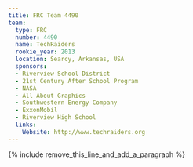 ```yaml
---
title: FRC Team 4490
team:
  type: FRC
  number: 4490
  name: TechRaiders
  rookie_year: 2013
  location: Searcy, Arkansas, USA
  sponsors:
  - Riverview School District
  - 21st Century After School Program
  - NASA
  - All About Graphics
  - Southwestern Energy Company
  - ExxonMobil
  - Riverview High School
  links:
    Website: http://www.techraiders.org
---
```


{% include remove_this_line_and_add_a_paragraph %}